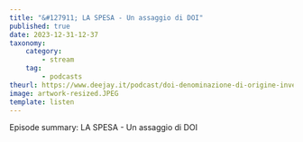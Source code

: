 ```yaml
---
title: "&#127911; LA SPESA - Un assaggio di DOI"
published: true
date: 2023-12-31-12-37
taxonomy:
    category:
        - stream
    tag:
        - podcasts
theurl: https://www.deejay.it/podcast/doi-denominazione-di-origine-inventata/stagione-1-di-doi-denominazione-di-origine-inventata/la-spesa-un-assaggio-di-doi/
image: artwork-resized.JPEG
template: listen
---
```


Episode summary: LA SPESA - Un assaggio di DOI
